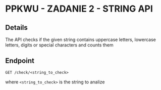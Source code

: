 # PPKWU - ZADANIE 2 - STRING API

## Details

The API checks if the given string contains uppercase letters, lowercase letters, digits or special characters and counts them

## Endpoint

`GET /check/<string_to_check>`

where `<string_to_check>` is the string to analize
